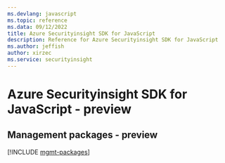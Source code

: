 ```yaml
---
ms.devlang: javascript
ms.topic: reference
ms.data: 09/12/2022
title: Azure Securityinsight SDK for JavaScript
description: Reference for Azure Securityinsight SDK for JavaScript
ms.author: jeffish
author: xirzec
ms.service: securityinsight
---
```

# Azure Securityinsight SDK for JavaScript - preview

## Management packages - preview
[!INCLUDE [mgmt-packages](securityinsight-mgmt-index.md)]